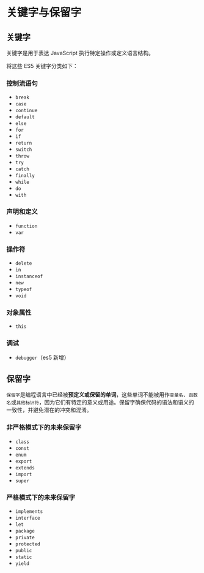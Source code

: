 # 关键字与保留字

## 关键字

关键字是用于表达 JavaScript 执行特定操作或定义语言结构。

将这些 ES5 关键字分类如下：

### 控制流语句

- `break`
- `case`
- `continue`
- `default`
- `else`
- `for`
- `if`
- `return`
- `switch`
- `throw`
- `try`
- `catch`
- `finally`
- `while`
- `do`
- `with`

### 声明和定义

- `function`
- `var`

### 操作符

- `delete`
- `in`
- `instanceof`
- `new`
- `typeof`
- `void`

### 对象属性

- `this`

### 调试

- `debugger`（es5 新增）

## 保留字

`保留字`是编程语言中已经被**预定义或保留的单词**，这些单词不能被用作`变量名`、`函数名`或`其他标识符`，因为它们有特定的意义或用途。保留字确保代码的语法和语义的一致性，并避免潜在的冲突和混淆。

### 非严格模式下的未来保留字

- `class`
- `const`
- `enum`
- `export`
- `extends`
- `import`
- `super`

### 严格模式下的未来保留字

- `implements`
- `interface`
- `let`
- `package`
- `private`
- `protected`
- `public`
- `static`
- `yield`
